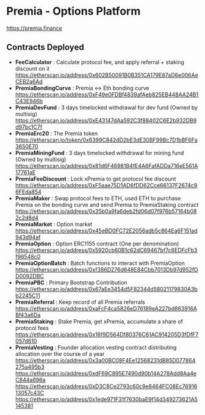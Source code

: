 # Premia - Options Platform

https://premia.finance

## Contracts Deployed

- **FeeCalculator** : Calculate protocol fee, and apply referral + staking discount on it
  https://etherscan.io/address/0x602B50091B0B351CA179E87aD6e006AeCEB2a6Ad
- **PremiaBondingCurve** : Premia <-> Eth bonding curve
  https://etherscan.io/address/0xF49e0FDBf4839afAeb825EB448AA24B1C43E946b
- **PremiaDevFund** : 3 days timelocked withdrawal for dev fund (Owned by multisig)
  https://etherscan.io/address/0xE43147dAa592C3f88402C6E2b932DB9d97bc1C7f
- **PremiaErc20** : The Premia token
  https://etherscan.io/token/0x6399C842dD2bE3dE30BF99Bc7D1bBF6Fa3650E70
- **PremiaMiningFund** : 3 days timelocked withdrawal for mining fund (Owned by multisig)
  https://etherscan.io/address/0x81d6F46981B4fE4A6FafADDa716eE561A17761aE
- **PremiaFeeDiscount** : Lock xPremia to get protocol fee discount
  https://etherscan.io/address/0xF5aae75D1AD6fDD62Cce66137F2674c96FEda854
- **PremiaMaker** : Swap protocol fees to ETH, used ETH to purchase Premia on the bonding curve and send Premia to PremiaStaking contract
  https://etherscan.io/address/0x35b0a9fa6deb2fd06d07f976b57164b082c2d8d4
- **PremiaMarket** : Option market
  https://etherscan.io/address/0x45eBD0FC72E2056adb5c864Ea6F151ad943d94af
- **PremiaOption** : Option ERC1155 contract (One per denomination)
  https://etherscan.io/address/0x5920cb60B1c62dC69467bf7c6EDFcFb3f98548c0
- **PremiaOptionBatch** : Batch functions to interact with PremiaOption
  https://etherscan.io/address/0xf386D276d648E84Cbb7013Db97d952fDD0092DBC
- **PremiaPBC** : Primary Bootstrap Contribution
  https://etherscan.io/address/0x67aEe3454d5F82344d58021179830A3bb2245C11
- **PremiaReferral** : Keep record of all Premia referrals
  https://etherscan.io/address/0xaFcF4ca5826eD76189eA227bd863916ABf43a6Da
- **PremiaStaking** : Stake Premia, get xPremia, accumulate a share of protocol fees
  https://etherscan.io/address/0x16f9D564Df80376C61AC914205D3fDfF7057d610
- **PremiaVesting** : Founder allocation vesting contract distributing allocation over the course of a year
  https://etherscan.io/address/0x3a00BC08F4Ee12568231dB85D077864275a495b3
  https://etherscan.io/address/0xdF69C895E7490d90b14A278Add8Aa4eC844a696a
  https://etherscan.io/address/0xD3C8Ce2793c60c9e8464FC08Ec7691613057c43C
  https://etherscan.io/address/0x1ede971F31f7630baE9f14d349273621A5145381
